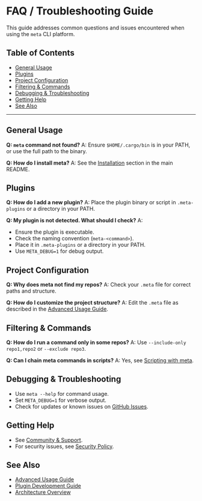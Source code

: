 # FAQ / Troubleshooting Guide

This guide addresses common questions and issues encountered when using the `meta` CLI platform.

## Table of Contents

- [General Usage](#general-usage)
- [Plugins](#plugins)
- [Project Configuration](#project-configuration)
- [Filtering & Commands](#filtering--commands)
- [Debugging & Troubleshooting](#debugging--troubleshooting)
- [Getting Help](#getting-help)
- [See Also](#see-also)

---

## General Usage

**Q: `meta` command not found?**
A: Ensure `$HOME/.cargo/bin` is in your PATH, or use the full path to the binary.

**Q: How do I install meta?**
A: See the [Installation](../README.md#installation) section in the main README.

## Plugins

**Q: How do I add a new plugin?**
A: Place the plugin binary or script in `.meta-plugins` or a directory in your PATH.

**Q: My plugin is not detected. What should I check?**
A:
- Ensure the plugin is executable.
- Check the naming convention (`meta-<command>`).
- Place it in `.meta-plugins` or a directory in your PATH.
- Use `META_DEBUG=1` for debug output.

## Project Configuration

**Q: Why does meta not find my repos?**
A: Check your `.meta` file for correct paths and structure.

**Q: How do I customize the project structure?**
A: Edit the `.meta` file as described in the [Advanced Usage Guide](advanced_usage.md).

## Filtering & Commands

**Q: How do I run a command only in some repos?**
A: Use `--include-only repo1,repo2` or `--exclude repo3`.

**Q: Can I chain meta commands in scripts?**
A: Yes, see [Scripting with meta](advanced_usage.md#scripting-with-meta).

## Debugging & Troubleshooting

- Use `meta --help` for command usage.
- Set `META_DEBUG=1` for verbose output.
- Check for updates or known issues on [GitHub Issues](https://github.com/yourusername/meta/issues).

## Getting Help

- See [Community & Support](../README.md#community--support).
- For security issues, see [Security Policy](../README.md#security-policy).

## See Also

- [Advanced Usage Guide](advanced_usage.md)
- [Plugin Development Guide](plugin_development.md)
- [Architecture Overview](architecture_overview.md)